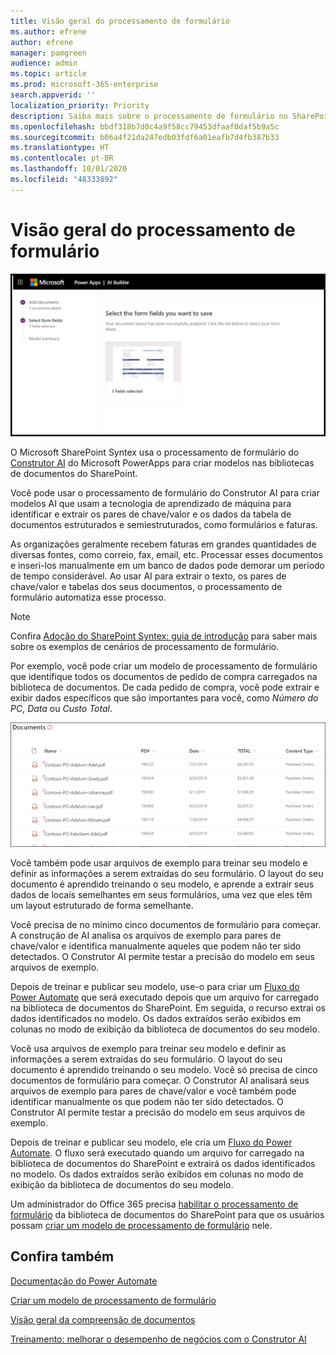 ```yaml
---
title: Visão geral do processamento de formulário
ms.author: efrene
author: efrene
manager: pamgreen
audience: admin
ms.topic: article
ms.prod: microsoft-365-enterprise
search.appverid: ''
localization_priority: Priority
description: Saiba mais sobre o processamento de formulário no SharePoint Syntex
ms.openlocfilehash: bbdf318b7d0c4a9f58cc79453dfaaf0daf5b9a5c
ms.sourcegitcommit: b06a4f21da247edb03fdf6a01eafb7d4fb387b33
ms.translationtype: HT
ms.contentlocale: pt-BR
ms.lasthandoff: 10/01/2020
ms.locfileid: "48333892"
---
```

# <a name="form-processing-overview"></a>Visão geral do processamento de formulário

 ![Construtor AI](../media/content-understanding/ai-builder.png)</br>

O Microsoft SharePoint Syntex usa o processamento de formulário do [Construtor AI](https://docs.microsoft.com/ai-builder/overview) do Microsoft PowerApps para criar modelos nas bibliotecas de documentos do SharePoint.

Você pode usar o processamento de formulário do Construtor AI para criar modelos AI que usam a tecnologia de aprendizado de máquina para identificar e extrair os pares de chave/valor e os dados da tabela de documentos estruturados e semiestruturados, como formulários e faturas.

As organizações geralmente recebem faturas em grandes quantidades de diversas fontes, como correio, fax, email, etc. Processar esses documentos e inseri-los manualmente em um banco de dados pode demorar um período de tempo considerável. Ao usar AI para extrair o texto, os pares de chave/valor e tabelas dos seus documentos, o processamento de formulário automatiza esse processo. 

> [!NOTE]
> Confira [Adoção do SharePoint Syntex: guia de introdução](https://docs.microsoft.com/microsoft-365/contentunderstanding/adoption-getstarted#form-processing-scenario-example) para saber mais sobre os exemplos de cenários de processamento de formulário.

Por exemplo, você pode criar um modelo de processamento de formulário que identifique todos os documentos de pedido de compra carregados na biblioteca de documentos. De cada pedido de compra, você pode extrair e exibir dados específicos que são importantes para você, como *Número do PC*, *Data* ou *Custo Total*.

![Modo de exibição da biblioteca de documentos](../media/content-understanding/doc-lib-done.png)</br>  

Você também pode usar arquivos de exemplo para treinar seu modelo e definir as informações a serem extraídas do seu formulário. O layout do seu documento é aprendido treinando o seu modelo, e aprende a extrair seus dados de locais semelhantes em seus formulários, uma vez que eles têm um layout estruturado de forma semelhante. 

Você precisa de no mínimo cinco documentos de formulário para começar. A construção de AI analisa os arquivos de exemplo para pares de chave/valor e identifica manualmente aqueles que podem não ter sido detectados.  O Construtor AI permite testar a precisão do modelo em seus arquivos de exemplo.

Depois de treinar e publicar seu modelo, use-o para criar um [Fluxo do Power Automate](https://docs.microsoft.com/power-automate/getting-started) que será executado depois que um arquivo for carregado na biblioteca de documentos do SharePoint. Em seguida, o recurso extrai os dados identificados no modelo. Os dados extraídos serão exibidos em colunas no modo de exibição da biblioteca de documentos do seu modelo.

Você usa arquivos de exemplo para treinar seu modelo e definir as informações a serem extraídas do seu formulário. O layout do seu documento é aprendido treinando o seu modelo. Você só precisa de cinco documentos de formulário para começar. O Construtor AI analisará seus arquivos de exemplo para pares de chave/valor e você também pode identificar manualmente os que podem não ter sido detectados.  O Construtor AI permite testar a precisão do modelo em seus arquivos de exemplo.

Depois de treinar e publicar seu modelo, ele cria um [Fluxo do Power Automate](https://docs.microsoft.com/power-automate/getting-started). O fluxo será executado quando um arquivo for carregado na biblioteca de documentos do SharePoint e extrairá os dados identificados no modelo. Os dados extraídos serão exibidos em colunas no modo de exibição da biblioteca de documentos do seu modelo.

Um administrador do Office 365 precisa [habilitar o processamento de formulário](https://docs.microsoft.com/microsoft-365/contentunderstanding/set-up-content-understanding#to-set-up-content-understanding) da biblioteca de documentos do SharePoint para que os usuários possam [criar um modelo de processamento de formulário](create-a-form-processing-model.md) nele.



## <a name="see-also"></a>Confira também
  
[Documentação do Power Automate](https://docs.microsoft.com/power-automate/)

[Criar um modelo de processamento de formulário](create-a-form-processing-model.md)

[Visão geral da compreensão de documentos](document-understanding-overview.md)

[Treinamento: melhorar o desempenho de negócios com o Construtor AI](https://docs.microsoft.com/learn/paths/improve-business-performance-ai-builder/?source=learn)
